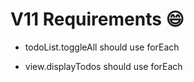 # V11 Requirements 😄

* todoList.toggleAll should use forEach

* view.displayTodos should use forEach
